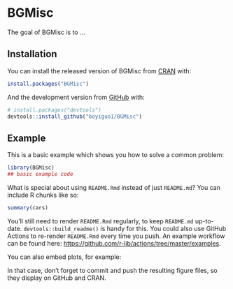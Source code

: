 
<!-- README.md is generated from README.Rmd. Please edit that file -->

# BGMisc

<!-- badges: start -->
<!-- badges: end -->

The goal of BGMisc is to …

## Installation

You can install the released version of BGMisc from
[CRAN](https://CRAN.R-project.org) with:

``` r
install.packages("BGMisc")
```

And the development version from [GitHub](https://github.com/) with:

``` r
# install.packages("devtools")
devtools::install_github("boyiguo1/BGMisc")
```

## Example

This is a basic example which shows you how to solve a common problem:

``` r
library(BGMisc)
## basic example code
```

What is special about using `README.Rmd` instead of just `README.md`?
You can include R chunks like so:

``` r
summary(cars)
```

You’ll still need to render `README.Rmd` regularly, to keep `README.md`
up-to-date. `devtools::build_readme()` is handy for this. You could also
use GitHub Actions to re-render `README.Rmd` every time you push. An
example workflow can be found here:
<https://github.com/r-lib/actions/tree/master/examples>.

You can also embed plots, for example:

In that case, don’t forget to commit and push the resulting figure
files, so they display on GitHub and CRAN.
